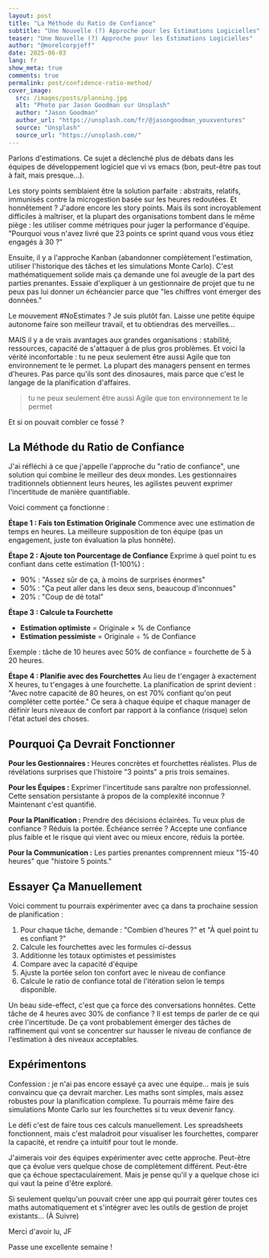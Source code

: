 ```yaml
---
layout: post
title: "La Méthode du Ratio de Confiance"
subtitle: "Une Nouvelle (?) Approche pour les Estimations Logicielles"
teaser: "Une Nouvelle (?) Approche pour les Estimations Logicielles"
author: "@morelcorpjeff"
date: 2025-06-03
lang: fr
show_meta: true
comments: true
permalink: post/confidence-ratio-method/
cover_image:
  src: /images/posts/planning.jpg
  alt: "Photo par Jason Goodman sur Unsplash"
  author: "Jason Goodman"
  author_url: "https://unsplash.com/fr/@jasongoodman_youxventures"
  source: "Unsplash"
  source_url: "https://unsplash.com/"
---
```


Parlons d'estimations. Ce sujet a déclenché plus de débats dans les équipes de développement logiciel que vi vs emacs (bon, peut-être pas tout à fait, mais presque...).

Les story points semblaient être la solution parfaite : abstraits, relatifs, immunisés contre la microgestion basée sur les heures redoutées. Et honnêtement ? J'adore encore les story points. Mais ils sont incroyablement difficiles à maîtriser, et la plupart des organisations tombent dans le même piège : les utiliser comme métriques pour juger la performance d'équipe. "Pourquoi vous n'avez livré que 23 points ce sprint quand vous vous étiez engagés à 30 ?"

Ensuite, il y a l'approche Kanban (abandonner complètement l'estimation, utiliser l'historique des tâches et les simulations Monte Carlo). C'est mathématiquement solide mais ça demande une foi aveugle de la part des parties prenantes. Essaie d'expliquer à un gestionnaire de projet que tu ne peux pas lui donner un échéancier parce que "les chiffres vont émerger des données."

Le mouvement #NoEstimates ? Je suis plutôt fan. Laisse une petite équipe autonome faire son meilleur travail, et tu obtiendras des merveilles...

MAIS il y a de vrais avantages aux grandes organisations : stabilité, ressources, capacité de s'attaquer à de plus gros problèmes. Et voici la vérité inconfortable : tu ne peux seulement être aussi Agile que ton environnement te le permet. La plupart des managers pensent en termes d'heures. Pas parce qu'ils sont des dinosaures, mais parce que c'est le langage de la planification d'affaires.

> tu ne peux seulement être aussi Agile que ton environnement te le permet

Et si on pouvait combler ce fossé ?

## La Méthode du Ratio de Confiance

J'ai réfléchi à ce que j'appelle l'approche du "ratio de confiance", une solution qui combine le meilleur des deux mondes. Les gestionnaires traditionnels obtiennent leurs heures, les agilistes peuvent exprimer l'incertitude de manière quantifiable.

Voici comment ça fonctionne :

**Étape 1 : Fais ton Estimation Originale**
Commence avec une estimation de temps en heures. La meilleure supposition de ton équipe (pas un engagement, juste ton évaluation la plus honnête).

**Étape 2 : Ajoute ton Pourcentage de Confiance**
Exprime à quel point tu es confiant dans cette estimation (1-100%) :

- 90% : "Assez sûr de ça, à moins de surprises énormes"
- 50% : "Ça peut aller dans les deux sens, beaucoup d'inconnues"
- 20% : "Coup de dé total"

**Étape 3 : Calcule ta Fourchette**

- **Estimation optimiste** = Originale × % de Confiance
- **Estimation pessimiste** = Originale ÷ % de Confiance

Exemple : tâche de 10 heures avec 50% de confiance = fourchette de 5 à 20 heures.

**Étape 4 : Planifie avec des Fourchettes**
Au lieu de t'engager à exactement X heures, tu t'engages à une fourchette. La planification de sprint devient : "Avec notre capacité de 80 heures, on est 70% confiant qu'on peut compléter cette portée." Ce sera à chaque équipe et chaque manager de définir leurs niveaux de confort par rapport à la confiance (risque) selon l'état actuel des choses.

## Pourquoi Ça Devrait Fonctionner

**Pour les Gestionnaires :** Heures concrètes et fourchettes réalistes. Plus de révélations surprises que l'histoire "3 points" a pris trois semaines.

**Pour les Équipes :** Exprimer l'incertitude sans paraître non professionnel. Cette sensation persistante à propos de la complexité inconnue ? Maintenant c'est quantifié.

**Pour la Planification :** Prendre des décisions éclairées. Tu veux plus de confiance ? Réduis la portée. Échéance serrée ? Accepte une confiance plus faible et le risque qui vient avec ou mieux encore, réduis la portée.

**Pour la Communication :** Les parties prenantes comprennent mieux "15-40 heures" que "histoire 5 points."

## Essayer Ça Manuellement

Voici comment tu pourrais expérimenter avec ça dans ta prochaine session de planification :

1. Pour chaque tâche, demande : "Combien d'heures ?" et "À quel point tu es confiant ?"
2. Calcule les fourchettes avec les formules ci-dessus
3. Additionne les totaux optimistes et pessimistes
4. Compare avec la capacité d'équipe
5. Ajuste la portée selon ton confort avec le niveau de confiance
6. Calcule le ratio de confiance total de l'itération selon le temps disponible.

Un beau side-effect, c'est que ça force des conversations honnêtes. Cette tâche de 4 heures avec 30% de confiance ? Il est temps de parler de ce qui crée l'incertitude. De ça vont probablement émerger des tâches de raffinement qui vont se concentrer sur hausser le niveau de confiance de l'estimation à des niveaux acceptables.

## Expérimentons

Confession : je n'ai pas encore essayé ça avec une équipe... mais je suis convaincu que ça devrait marcher. Les maths sont simples, mais assez robustes pour la planification complexe. Tu pourrais même faire des simulations Monte Carlo sur les fourchettes si tu veux devenir fancy.

Le défi c'est de faire tous ces calculs manuellement. Les spreadsheets fonctionnent, mais c'est maladroit pour visualiser les fourchettes, comparer la capacité, et rendre ça intuitif pour tout le monde.

J'aimerais voir des équipes expérimenter avec cette approche. Peut-être que ça évolue vers quelque chose de complètement différent. Peut-être que ça échoue spectaculairement. Mais je pense qu'il y a quelque chose ici qui vaut la peine d'être exploré.

Si seulement quelqu'un pouvait créer une app qui pourrait gérer toutes ces maths automatiquement et s'intégrer avec les outils de gestion de projet existants... (À Suivre)

Merci d'avoir lu,
JF

Passe une excellente semaine !

